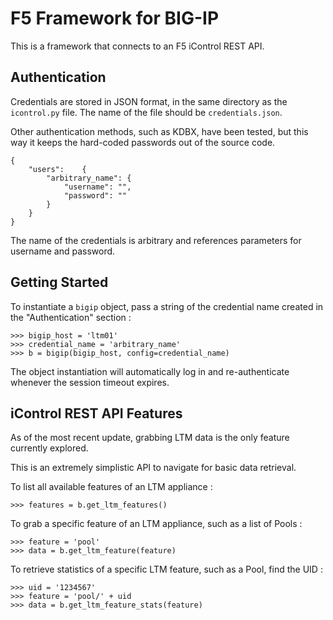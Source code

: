 # F5 Framework for BIG-IP

This is a framework that connects to an F5 iControl REST API.

## Authentication

Credentials are stored in JSON format, in the same directory as the `icontrol.py` file. The name of the file should be `credentials.json`.

Other authentication methods, such as KDBX, have been tested, but this way it keeps the hard-coded passwords out of the source code.

```
{
	"users":	{
		"arbitrary_name": {
			"username":	"",
			"password":	""
		}
	}
}

```

The name of the credentials is arbitrary and references parameters for username and password.

## Getting Started

To instantiate a `bigip` object, pass a string of the credential name created in the "Authentication" section :

```
>>> bigip_host = 'ltm01'
>>> credential_name = 'arbitrary_name'
>>> b = bigip(bigip_host, config=credential_name)
```

The object instantiation will automatically log in and re-authenticate whenever the session timeout expires.

## iControl REST API Features

As of the most recent update, grabbing LTM data is the only feature currently explored.

This is an extremely simplistic API to navigate for basic data retrieval.

To list all available features of an LTM appliance :

```
>>> features = b.get_ltm_features()
```

To grab a specific feature of an LTM appliance, such as a list of Pools :

```
>>> feature = 'pool'
>>> data = b.get_ltm_feature(feature)
```

To retrieve statistics of a specific LTM feature, such as a Pool, find the UID :

```
>>> uid = '1234567'
>>> feature = 'pool/' + uid
>>> data = b.get_ltm_feature_stats(feature)
```